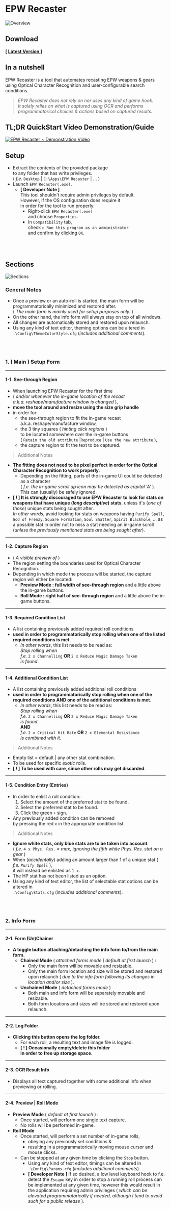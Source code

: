 ﻿
# EPW Recaster

![Overview](https://github.com/KimDebroye/EPW-Recaster/blob/master/GitHub%20Assets/Overview%20(v2).png)

## Download
**[ [ Latest Version ](https://github.com/KimDebroye/EPW-Recaster/releases) ]**

## In a nutshell
EPW Recaster is a tool that automates recasting EPW weapons & gears<br />using Optical Character Recognition and user-configurable search conditions.<br />
> *EPW Recaster does not rely on nor uses any kind of game hook.<br />It solely relies on what is captured using OCR and performs<br />programmatorical choices & actions based on captured results.*

## TL;DR QuickStart Video Demonstration/Guide

[![EPW Recaster ~ Demonstration Video](https://github.com/KimDebroye/EPW-Recaster/blob/master/GitHub%20Assets/YouTube%20Video%20Img%20Link.png)](https://youtu.be/iDBHqHXTZS8)

## Setup
- Extract the contents of the provided package<br />to any folder that has write privileges.<br />( *f.e.* `Desktop` | `C:\Apps\EPW Recaster` | ... )
- Launch `EPW Recaster(.exe)`.
	- **[ Developer Note ]**<br />This tool shouldn't require admin privileges by default.<br />However, if the OS configuration does require it<br />in order for the tool to run properly:
		- Right-click `EPW Recaster(.exe)`<br />and choose `Properties`.
		- In `Compatibility` tab,<br />check `☑ Run this program as an administrator`<br />and confirm by clicking `OK`.

<div>&nbsp;<br />&nbsp;</div>
<div style="page-break-after: always"></div>

## Sections

![Sections](https://github.com/KimDebroye/EPW-Recaster/blob/master/GitHub%20Assets/Sections%20(v2).png)

### General Notes
- Once a preview or an auto-roll is started, the main form will be programmatorically minimized and restored after.<br />( *The main form is mainly used for setup purposes only.* )
- On the other hand, the info form will always stay on top of all windows.
- All changes are automatically stored and restored upon relaunch.
- Using any kind of text editor, theming options can be altered in<br />  `.\Config\ThemeColorStyle.cfg` (*includes additional comments*).

<div>&nbsp;<br />&nbsp;</div>
<div style="page-break-after: always"></div>

### 1. ( Main ) Setup Form

___

#### 1-1. See-through Region
- When launching EPW Recaster for the first time
- ( *and/or whenever the in-game location of the recast<br />a.k.a. reshape/manufacture window is changed* ),
- **move the tool around and resize using the size grip handle**
- in order for:
	- the see-through region to fit the in-game recast<br />a.k.a. reshape/manufacture window,
	- the 3 tiny squares ( *hinting click regions* )<br />to be located somewhere over the in-game buttons<br />( `Retain the old attribute` |`Reproduce` | `Use the new attribute` ),
	- the capture region to fit the text to be captured.

> Additional Notes

- **The fitting does not need to be pixel perfect in order for the Optical Character Recognition to work properly.**
  - Depending on the fitting, parts of the in-game UI could be detected as a character<br />( *f.e. the in-game scroll up icon may be detected as capital 'A'* ).<br />This can (usually) be safely ignored.
- **[ ! ] It is strongly discouraged to use EPW Recaster to look for stats on weapons that have unique (*long descriptive*) stats**, unless it's (*one of those*) unique stats being sought after.<br />*In other words*, avoid looking for stats on weapons having `Purify Spell`, `God of Frenzy`, `Square Formation`, `Soul Shatter`, `Spirit Blackhole`, ... as a possible stat in order not to miss a stat needing an in-game scroll (*unless the previously mentioned stats are being sought after*).

___

#### 1-2. Capture Region
- ( *A visible preview of* )
- The region setting the boundaries used for Optical Character Recognition.
- Depending in which mode the process will be started, the capture region will either be located:
	- **Preview Mode : full width of see-through region** and a little above the in-game buttons.
	- **Roll Mode : right half of see-through region** and a little above the in-game buttons.

___

#### 1-3. Required Condition List
- A list containing previously added required roll conditions
- **used in order to programmatorically stop rolling when one of the listed required conditions is met**.
	- *In other words*, this list needs to be read as:<br />*Stop rolling when*<br />*f.e.* `2 x Channelling` **OR** `2 x Reduce Magic Damage Taken`<br />*is found*.

___

#### 1-4. Additional Condition List
- A list containing previously added additional roll conditions
- **used in order to programmatorically stop rolling when one of the required conditions AND one of the additional conditions is met**.
	- *In other words*, this list needs to be read as:<br />*Stop rolling when*<br />*f.e.* `2 x Channelling` **OR** `2 x Reduce Magic Damage Taken`<br />*is found*<br />**AND**<br />*f.e.* `2 x Critical Hit Rate` **OR** `2 x Elemental Resistance`<br />*is combined with it*.

> Additional Notes

- Empty list = default | any other stat combination.
- To be used for specific *exotic* rolls.
- **[ ! ] To be used with care, since other rolls may get discarded**.

___

#### 1-5. Condition Entry (Entries)
- In order to enlist a roll condition:
	1. Select the amount of the preferred stat to be found.
	2. Select the preferred stat to be found.
	3. Click the green `+` sign.
- Any previously added condition can be removed<br />by pressing the red `x` in the appropriate condition list.

> Additional Notes

- **Ignore white stats, only blue stats are to be taken into account**.<br />
  ( *f.e.* `4 x Phys. Res.` *= max, ignoring the fifth white Phys. Res. stat on a gear* ) 
- When (*accidentally*) adding an amount larger than 1 of a unique stat ( *f.e. `Purify Spell`* ),<br />it will instead be enlisted as `1 x`.
- The HP stat has not been listed as an option.
- Using any kind of text editor, the list of selectable stat options can be altered in<br />`.\Config\Stats.cfg` (*includes additional comments*).

<div>&nbsp;<br />&nbsp;</div>
<div style="page-break-after: always"></div>

### 2. Info Form

___

#### 2-1. Form (Un)Chainer
- **A toggle button attaching/detaching the info form to/from the main form.**
	- **Chained Mode** ( *attached forms mode | default at first launch* ) :
		- Only the main form will be movable and resizable.
		- Only the main form location and size will be stored and restored upon relaunch ( *due to the info form following its changes in location and/or size* ).
	- **Unchained Mode** ( *detached forms mode* )
		- Both main and info form will be separately movable and resizable.
		- Both form locations and sizes will be stored and restored upon relaunch.

___

#### 2-2. Log Folder
- **Clicking this button opens the log folder.**
  - For each roll, a resulting text and image file is logged.
  - **[ ! ] Occasionally empty/delete this folder<br />in order to free up storage space**.

___

#### 2-3. OCR Result Info
- Displays all text captured together with some additional info when previewing or rolling.

___

#### 2-4. Preview | Roll Mode
- **Preview Mode** ( *default at first launch* ) :
	- Once started, will perform one single text capture.
	- No rolls will be performed in-game.
- **Roll Mode**
	- Once started, will perform a set number of in-game rolls,
		- obeying any previously set conditions &
		- resulting in a programmatorically moving mouse cursor and mouse clicks.
	- Can be stopped at any given time by clicking the `Stop` button.
		- Using any kind of text editor, timings can be altered in<br />  `.\Config\Params.cfg` (*includes additional comments*).
		- **[ Developer Note ]** If so desired, a low level keyboard hook to f.e. detect the *`Escape`* key in order to stop a running roll process can be implemented at any given time, however this would result in the application requiring admin privileges ( *which can be elevated programmatorically if needed, although I tend to avoid such for a public release* ).
